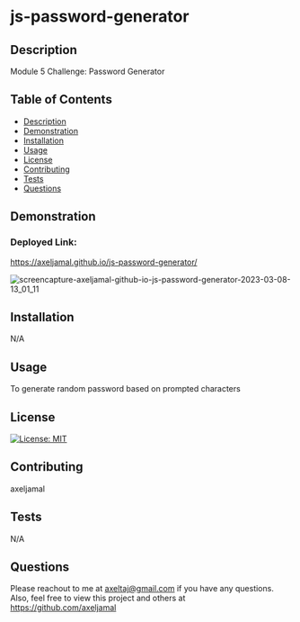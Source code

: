 # js-password-generator

  ## Description
  Module 5 Challenge: Password Generator
  
  ## Table of Contents
  * [Description](#description)
  * [Demonstration](#demonstration)
  * [Installation](#installation)
  * [Usage](#usage)
  * [License](#license)
  * [Contributing](#contributing)
  * [Tests](#tests)
  * [Questions](#questions)
  
  ## Demonstration
  ### Deployed Link:
  https://axeljamal.github.io/js-password-generator/

  ![screencapture-axeljamal-github-io-js-password-generator-2023-03-08-13_01_11](https://user-images.githubusercontent.com/119621308/223720649-57519794-3a22-41cc-8fba-6c0c52312c23.png)


  
  
  ## Installation
  
  N/A
      
  
  ## Usage
  
  To generate random password based on prompted characters


  ## License
  [![License: MIT](https://img.shields.io/badge/License-MIT-yellow.svg)](https://opensource.org/licenses/MIT)
  
  ## Contributing
  axeljamal
  
  ## Tests
  
  N/A
  
  ## Questions
  Please reachout to me at axeltaj@gmail.com if you have any questions.
  Also, feel free to view this project and others at https://github.com/axeljamal
